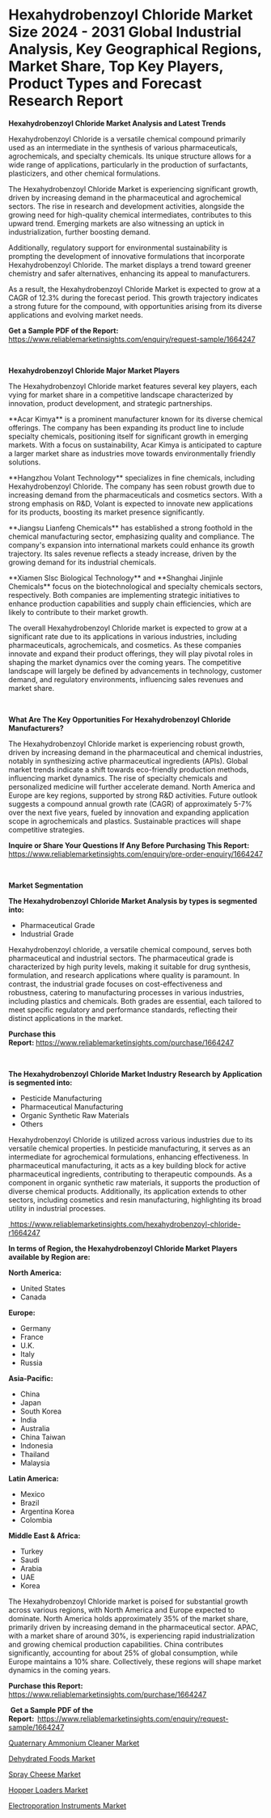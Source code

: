 <p><h1>Hexahydrobenzoyl Chloride Market Size 2024 - 2031 Global Industrial Analysis, Key Geographical Regions, Market Share, Top Key Players, Product Types and Forecast Research Report</h1></p><p><strong>Hexahydrobenzoyl Chloride Market Analysis and Latest Trends</strong></p>
<p><p>Hexahydrobenzoyl Chloride is a versatile chemical compound primarily used as an intermediate in the synthesis of various pharmaceuticals, agrochemicals, and specialty chemicals. Its unique structure allows for a wide range of applications, particularly in the production of surfactants, plasticizers, and other chemical formulations.</p><p>The Hexahydrobenzoyl Chloride Market is experiencing significant growth, driven by increasing demand in the pharmaceutical and agrochemical sectors. The rise in research and development activities, alongside the growing need for high-quality chemical intermediates, contributes to this upward trend. Emerging markets are also witnessing an uptick in industrialization, further boosting demand.</p><p>Additionally, regulatory support for environmental sustainability is prompting the development of innovative formulations that incorporate Hexahydrobenzoyl Chloride. The market displays a trend toward greener chemistry and safer alternatives, enhancing its appeal to manufacturers. </p><p>As a result, the Hexahydrobenzoyl Chloride Market is expected to grow at a CAGR of 12.3% during the forecast period. This growth trajectory indicates a strong future for the compound, with opportunities arising from its diverse applications and evolving market needs.</p></p>
<p><strong>Get a Sample PDF of the Report:&nbsp;</strong> <a href="https://www.reliablemarketinsights.com/enquiry/request-sample/1664247?utm_campaign=1398&utm_medium=2&utm_source=Github&utm_content=ia&utm_term=28092024&utm_id=hexahydrobenzoyl-chloride">https://www.reliablemarketinsights.com/enquiry/request-sample/1664247</a></p>
<p>&nbsp;</p>
<p><strong>Hexahydrobenzoyl Chloride Major Market Players</strong></p>
<p><p>The Hexahydrobenzoyl Chloride market features several key players, each vying for market share in a competitive landscape characterized by innovation, product development, and strategic partnerships.</p><p>**Acar Kimya** is a prominent manufacturer known for its diverse chemical offerings. The company has been expanding its product line to include specialty chemicals, positioning itself for significant growth in emerging markets. With a focus on sustainability, Acar Kimya is anticipated to capture a larger market share as industries move towards environmentally friendly solutions.</p><p>**Hangzhou Volant Technology** specializes in fine chemicals, including Hexahydrobenzoyl Chloride. The company has seen robust growth due to increasing demand from the pharmaceuticals and cosmetics sectors. With a strong emphasis on R&D, Volant is expected to innovate new applications for its products, boosting its market presence significantly.</p><p>**Jiangsu Lianfeng Chemicals** has established a strong foothold in the chemical manufacturing sector, emphasizing quality and compliance. The company's expansion into international markets could enhance its growth trajectory. Its sales revenue reflects a steady increase, driven by the growing demand for its industrial chemicals.</p><p>**Xiamen Slsc Biological Technology** and **Shanghai Jinjinle Chemicals** focus on the biotechnological and specialty chemicals sectors, respectively. Both companies are implementing strategic initiatives to enhance production capabilities and supply chain efficiencies, which are likely to contribute to their market growth.</p><p>The overall Hexahydrobenzoyl Chloride market is expected to grow at a significant rate due to its applications in various industries, including pharmaceuticals, agrochemicals, and cosmetics. As these companies innovate and expand their product offerings, they will play pivotal roles in shaping the market dynamics over the coming years. The competitive landscape will largely be defined by advancements in technology, customer demand, and regulatory environments, influencing sales revenues and market share.</p></p>
<p>&nbsp;</p>
<p><strong>What Are The Key Opportunities For Hexahydrobenzoyl Chloride Manufacturers?</strong></p>
<p><p>The Hexahydrobenzoyl Chloride market is experiencing robust growth, driven by increasing demand in the pharmaceutical and chemical industries, notably in synthesizing active pharmaceutical ingredients (APIs). Global market trends indicate a shift towards eco-friendly production methods, influencing market dynamics. The rise of specialty chemicals and personalized medicine will further accelerate demand. North America and Europe are key regions, supported by strong R&D activities. Future outlook suggests a compound annual growth rate (CAGR) of approximately 5-7% over the next five years, fueled by innovation and expanding application scope in agrochemicals and plastics. Sustainable practices will shape competitive strategies.</p></p>
<p><strong>Inquire or Share Your Questions If Any Before Purchasing This Report:</strong> <a href="https://www.reliablemarketinsights.com/enquiry/pre-order-enquiry/1664247?utm_campaign=1398&utm_medium=2&utm_source=Github&utm_content=ia&utm_term=28092024&utm_id=hexahydrobenzoyl-chloride">https://www.reliablemarketinsights.com/enquiry/pre-order-enquiry/1664247</a></p>
<p>&nbsp;</p>
<p><strong>Market Segmentation</strong></p>
<p><strong>The Hexahydrobenzoyl Chloride Market Analysis by types is segmented into:</strong></p>
<p><ul><li>Pharmaceutical Grade</li><li>Industrial Grade</li></ul></p>
<p><p>Hexahydrobenzoyl chloride, a versatile chemical compound, serves both pharmaceutical and industrial sectors. The pharmaceutical grade is characterized by high purity levels, making it suitable for drug synthesis, formulation, and research applications where quality is paramount. In contrast, the industrial grade focuses on cost-effectiveness and robustness, catering to manufacturing processes in various industries, including plastics and chemicals. Both grades are essential, each tailored to meet specific regulatory and performance standards, reflecting their distinct applications in the market.</p></p>
<p><strong>Purchase this Report:&nbsp;</strong><a href="https://www.reliablemarketinsights.com/purchase/1664247?utm_campaign=1398&utm_medium=2&utm_source=Github&utm_content=ia&utm_term=28092024&utm_id=hexahydrobenzoyl-chloride">https://www.reliablemarketinsights.com/purchase/1664247</a></p>
<p>&nbsp;</p>
<p><strong>The Hexahydrobenzoyl Chloride Market Industry Research by Application is segmented into:</strong></p>
<p><ul><li>Pesticide Manufacturing</li><li>Pharmaceutical Manufacturing</li><li>Organic Synthetic Raw Materials</li><li>Others</li></ul></p>
<p><p>Hexahydrobenzoyl Chloride is utilized across various industries due to its versatile chemical properties. In pesticide manufacturing, it serves as an intermediate for agrochemical formulations, enhancing effectiveness. In pharmaceutical manufacturing, it acts as a key building block for active pharmaceutical ingredients, contributing to therapeutic compounds. As a component in organic synthetic raw materials, it supports the production of diverse chemical products. Additionally, its application extends to other sectors, including cosmetics and resin manufacturing, highlighting its broad utility in industrial processes.</p></p>
<p><a href="https://www.reliablemarketinsights.com/hexahydrobenzoyl-chloride-r1664247?utm_campaign=1398&utm_medium=2&utm_source=Github&utm_content=ia&utm_term=28092024&utm_id=hexahydrobenzoyl-chloride">&nbsp;https://www.reliablemarketinsights.com/hexahydrobenzoyl-chloride-r1664247</a></p>
<p><strong>In terms of Region, the Hexahydrobenzoyl Chloride Market Players available by Region are:</strong></p>
<p>
    <p> <strong> North America: </strong>
        <ul>
            <li>United States</li>
            <li>Canada</li>
        </ul>
        </p> 
    <p> <strong> Europe: </strong>
        <ul>
            <li>Germany</li>
            <li>France</li>
            <li>U.K.</li>
            <li>Italy</li>
            <li>Russia</li>
        </ul>
        </p> 
    <p> <strong> Asia-Pacific: </strong>
        <ul>
            <li>China</li>
            <li>Japan</li>
            <li>South Korea</li>
            <li>India</li>
            <li>Australia</li>
            <li>China Taiwan</li>
            <li>Indonesia</li>
            <li>Thailand</li>
            <li>Malaysia</li>
        </ul>
        </p> 
    <p> <strong> Latin America: </strong>
        <ul>
            <li>Mexico</li>
            <li>Brazil</li>
            <li>Argentina Korea</li>
            <li>Colombia</li>
        </ul>
        </p> 
    <p> <strong> Middle East & Africa: </strong>
        <ul>
            <li>Turkey</li>
            <li>Saudi</li>
            <li>Arabia</li>
            <li>UAE</li>
            <li>Korea</li>
        </ul>
    </p>
    </p>
<p><p>The Hexahydrobenzoyl Chloride market is poised for substantial growth across various regions, with North America and Europe expected to dominate. North America holds approximately 35% of the market share, primarily driven by increasing demand in the pharmaceutical sector. APAC, with a market share of around 30%, is experiencing rapid industrialization and growing chemical production capabilities. China contributes significantly, accounting for about 25% of global consumption, while Europe maintains a 10% share. Collectively, these regions will shape market dynamics in the coming years.</p></p>
<p><strong>Purchase this Report: </strong><a href="https://www.reliablemarketinsights.com/purchase/1664247?utm_campaign=1398&utm_medium=2&utm_source=Github&utm_content=ia&utm_term=28092024&utm_id=hexahydrobenzoyl-chloride">https://www.reliablemarketinsights.com/purchase/1664247</a></p>
<p>&nbsp;<strong>Get a Sample PDF of the Report:&nbsp;&nbsp;</strong><a href="https://www.reliablemarketinsights.com/enquiry/request-sample/1664247?utm_campaign=1398&utm_medium=2&utm_source=Github&utm_content=ia&utm_term=28092024&utm_id=hexahydrobenzoyl-chloride">https://www.reliablemarketinsights.com/enquiry/request-sample/1664247</a></p>
<p><strong></strong></p>
<p><p><a href="https://www.linkedin.com/pulse/global-quaternary-ammonium-cleaner-market-projected-tboke?utm_campaign=1398&utm_medium=2&utm_source=Github&utm_content=ia&utm_term=28092024&utm_id=hexahydrobenzoyl-chloride">Quaternary Ammonium Cleaner Market</a></p><p><a href="https://issuu.com/reportprime-2/docs/dehydrated-foods-market-size-2030.p_bc46e91c87604a?utm_campaign=1398&utm_medium=2&utm_source=Github&utm_content=ia&utm_term=28092024&utm_id=hexahydrobenzoyl-chloride">Dehydrated Foods Market</a></p><p><a href="https://issuu.com/reportprime-2/docs/spray-cheese-market-size-2030.pptx_d0002b45b5bdaa?utm_campaign=1398&utm_medium=2&utm_source=Github&utm_content=ia&utm_term=28092024&utm_id=hexahydrobenzoyl-chloride">Spray Cheese Market</a></p><p><a href="https://www.linkedin.com/pulse/global-hopper-loaders-market-trends-forecasts-strategic-jr7se?utm_campaign=1398&utm_medium=2&utm_source=Github&utm_content=ia&utm_term=28092024&utm_id=hexahydrobenzoyl-chloride">Hopper Loaders Market</a></p><p><a href="https://www.linkedin.com/pulse/pioneering-growth-analyzing-global-electroporation-instruments-sk9re?utm_campaign=1398&utm_medium=2&utm_source=Github&utm_content=ia&utm_term=28092024&utm_id=hexahydrobenzoyl-chloride">Electroporation Instruments Market</a></p></p>
